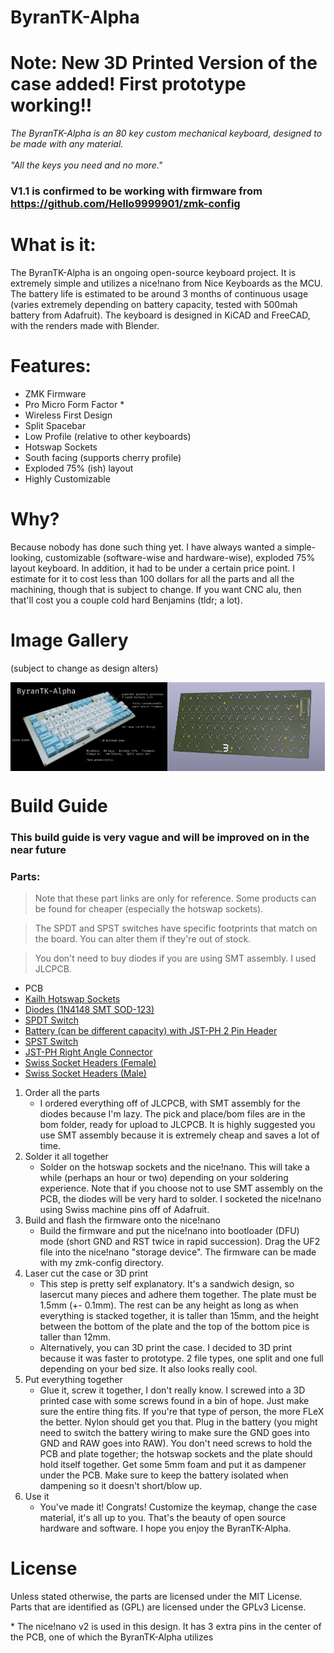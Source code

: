 # ByranTK-Alpha

# Note: New 3D Printed Version of the case added! First prototype working!!

*The ByranTK-Alpha is an 80 key custom mechanical keyboard, designed to be made with any material.*
<br>
<br>
*"All the keys you need and no more."*

### V1.1 is confirmed to be working with firmware from https://github.com/Hello9999901/zmk-config

# What is it:
The ByranTK-Alpha is an ongoing open-source keyboard project. It is extremely simple and utilizes a nice!nano from Nice Keyboards as the MCU. The battery life is estimated to be around 3 months of continuous usage (varies extremely depending on battery capacity, tested with 500mah battery from Adafruit). The keyboard is designed in KiCAD and FreeCAD, with the renders made with Blender.

# Features:
 - ZMK Firmware
 - Pro Micro Form Factor *
 - Wireless First Design
 - Split Spacebar
 - Low Profile (relative to other keyboards)
 - Hotswap Sockets
 - South facing (supports cherry profile)
 - Exploded 75% (ish) layout
 - Highly Customizable

# Why?
Because nobody has done such thing yet. I have always wanted a simple-looking, customizable (software-wise and hardware-wise), exploded 75% layout keyboard. In addition, it had to be under a certain price point. I estimate for it to cost less than 100 dollars for all the parts and all the machining, though that is subject to change. If you want CNC alu, then that'll cost you a couple cold hard Benjamins (tldr; a lot).

# Image Gallery
(subject to change as design alters)
<div style="display: flex;">
<img src="images/v1_1_render.jpg" style="width: 49.9%; height: auto">
<img src="images/pcb.jpeg" style="width: 49.9%; height: auto">
</div>

# Build Guide
### This build guide is very vague and will be improved on in the near future
### Parts:
> Note that these part links are only for reference. Some products can be found for cheaper (especially the hotswap sockets).

> The SPDT and SPST switches have specific footprints that match on the board. You can alter them if they're out of stock.

> You don't need to buy diodes if you are using SMT assembly. I used JLCPCB.
  - PCB
  - [Kailh Hotswap Sockets](https://shop.keyboard.io/products/kailh-hotswap-sockets-for-mx-style-keyswitches-x-25)
  - [Diodes (1N4148 SMT SOD-123)](https://www.adafruit.com/product/5099)
  - [SPDT Switch](https://www.adafruit.com/product/805)
  - [Battery (can be different capacity) with JST-PH 2 Pin Header](https://www.adafruit.com/product/1578)
  - [SPST Switch](https://www.adafruit.com/product/1489)
  - [JST-PH Right Angle Connector](https://www.adafruit.com/product/1769)
  - [Swiss Socket Headers (Female)](https://www.adafruit.com/product/3646)
  - [Swiss Socket Headers (Male)](https://www.adafruit.com/product/3647)

1. Order all the parts
   - I ordered everything off of JLCPCB, with SMT assembly for the diodes because I'm lazy. The pick and place/bom files are in the bom folder, ready for upload to JLCPCB. It is highly suggested you use SMT assembly because it is extremely cheap and saves a lot of time.
2. Solder it all together
   - Solder on the hotswap sockets and the nice!nano. This will take a while (perhaps an hour or two) depending on your soldering experience. Note that if you choose not to use SMT assembly on the PCB, the diodes will be very hard to solder. I socketed the nice!nano using Swiss machine pins off of Adafruit.
3. Build and flash the firmware onto the nice!nano
   - Build the firmware and put the nice!nano into bootloader (DFU) mode (short GND and RST twice in rapid succession). Drag the UF2 file into the nice!nano "storage device". The firmware can be made with my zmk-config directory.
4. Laser cut the case or 3D print
   - This step is pretty self explanatory. It's a sandwich design, so lasercut many pieces and adhere them together. The plate must be 1.5mm (+- 0.1mm). The rest can be any height as long as when everything is stacked together, it is taller than 15mm, and the height between the bottom of the plate and the top of the bottom pice is taller than 12mm.
   - Alternatively, you can 3D print the case. I decided to 3D print because it was faster to prototype. 2 file types, one split and one full depending on your bed size. It also looks really cool.
5. Put everything together
   - Glue it, screw it together, I don't really know. I screwed into a 3D printed case with some screws found in a bin of hope. Just make sure the entire thing fits. If you're that type of person, the more FLeX the better. Nylon should get you that. Plug in the battery (you might need to switch the battery wiring to make sure the GND goes into GND and RAW goes into RAW). You don't need screws to hold the PCB and plate together; the hotswap sockets and the plate should hold itself together. Get some 5mm foam and put it as dampener under the PCB. Make sure to keep the battery isolated when dampening so it doesn't short/blow up.
6. Use it
   - You've made it! Congrats! Customize the keymap, change the case material, it's all up to you. That's the beauty of open source hardware and software. I hope you enjoy the ByranTK-Alpha.

# License
Unless stated otherwise, the parts are licensed under the MIT License. Parts that are identified as (GPL) are licensed under the GPLv3 License.

\* The nice!nano v2 is used in this design. It has 3 extra pins in the center of the PCB, one of which the ByranTK-Alpha utilizes